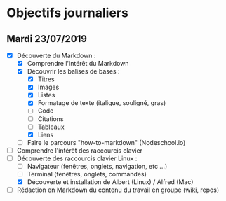 # Objectifs journaliers

## Mardi 23/07/2019

* [X] Découverte du Markdown : 
  * [X] Comprendre l'intérêt du Markdown
  * [X] Découvrir les balises de bases : 
    * [x] Titres
    * [x] Images
    * [x] Listes
    * [x] Formatage de texte (italique, souligné, gras)
    * [ ] Code
    * [ ] Citations
    * [ ] Tableaux
    * [x] Liens
  * [ ] Faire le parcours "how-to-markdown" (Nodeschool.io)
* [ ] Comprendre l'intérêt des raccourcis clavier
* [ ] Découverte des raccourcis clavier Linux : 
  * [ ] Navigateur (fenêtres, onglets, navigation, etc …)
  * [ ] Terminal (fenêtres, onglets, commandes)
  * [X] Découverte et installation de Albert (Linux) / Alfred (Mac)
* [ ] Rédaction en Markdown du contenu du travail en groupe (wiki, repos)
